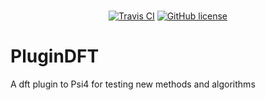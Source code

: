<p align="center">
<br>
<a href="https://travis-ci.com/SinaMostafanejad/PluginDFT"><img alt="Travis CI" src="https://travis-ci.com/SinaMostafanejad/PluginDFT.svg?token=aVpZaqKz4Vv5czxgJ8WE&branch=master"></a>
<a href="https://github.com/SinaMostafanejad/PluginDFT"><img alt="GitHub license" src="https://img.shields.io/badge/license-BSD--3-blueviolet"></a>
<br>
</p>

PluginDFT
=========

A dft plugin to Psi4 for testing new methods and algorithms
